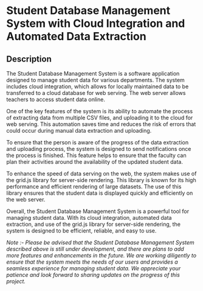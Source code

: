 # Student Database Management System with Cloud Integration and Automated Data Extraction

## Description

The Student Database Management System is a software application designed to manage student data for various departments. The system includes cloud integration, which allows for locally maintained data to be transferred to a cloud database for web serving. The web server allows teachers to access student data online.

One of the key features of the system is its ability to automate the process of extracting data from multiple CSV files, and uploading it to the cloud for web serving. This automation saves time and reduces the risk of errors that could occur during manual data extraction and uploading.

To ensure that the person is aware of the progress of the data extraction and uploading process, the system is designed to send notifications once the process is finished. This feature helps to ensure that the faculty can plan their activities around the availability of the updated student data.

To enhance the speed of data serving on the web, the system makes use of the grid.js library for server-side rendering. This library is known for its high performance and efficient rendering of large datasets. The use of this library ensures that the student data is displayed quickly and efficiently on the web server.

Overall, the Student Database Management System is a powerful tool for managing student data. With its cloud integration, automated data extraction, and use of the grid.js library for server-side rendering, the system is designed to be efficient, reliable, and easy to use.

*Note :- Please be advised that the Student Database Management System described above is still under development, and there are plans to add more features and enhancements in the future. We are working diligently to ensure that the system meets the needs of our users and provides a seamless experience for managing student data. We appreciate your patience and look forward to sharing updates on the progress of this project.*
